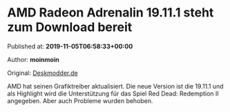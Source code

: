 
# AMD Radeon Adrenalin 19.11.1 steht zum Download bereit

Published at: **2019-11-05T06:58:33+00:00**

Author: **moinmoin**

Original: [Deskmodder.de](https://www.deskmodder.de/blog/2019/11/05/amd-radeon-adrenalin-19-11-1-steht-zum-download-bereit/)

AMD hat seinen Grafiktreiber aktualisiert. Die neue Version ist die 19.11.1 und als Highlight wird die Unterstützung für das Spiel Red Dead: Redemption II angegeben. Aber auch Probleme wurden behoben.
